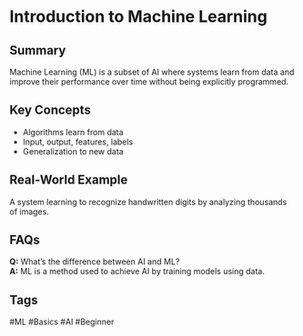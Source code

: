 # Introduction to Machine Learning

## Summary
Machine Learning (ML) is a subset of AI where systems learn from data and improve their performance over time without being explicitly programmed.

## Key Concepts
- Algorithms learn from data
- Input, output, features, labels
- Generalization to new data

## Real-World Example
A system learning to recognize handwritten digits by analyzing thousands of images.

## FAQs
**Q:** What’s the difference between AI and ML?  
**A:** ML is a method used to achieve AI by training models using data.

## Tags
#ML #Basics #AI #Beginner

